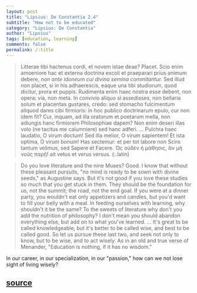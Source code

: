 ```yaml
---
layout: post
title: "Lipsius: De Constantia 2.4"
subtitle: "How not to be educated"
category: "Lipsius: De Constantia"
author: "Lipsius"
tags: [education, learning]
comments: false
permalink: /:title
---
```


> Litterae tibi hactenus cordi, et novem istae deae? Placet. Scio enim amoeniore hac et externa doctrina excoli et praeparari prius animum debere, *non ante idoneum cui divina semina commitantur.* Sed illud non placet, si in his adhaerescis, eaque una tibi studiorum, quod dicitur, prora et puppis. Rudimenta enim haec nostra esse debent, non opera: via, non meta. In convivio aliquo si assedisses, non bellaria solum et placentas gustares, credo: sed stomacho fulcimentum aliquod dares cibi firmioris: in hoc publico doctrinarum epulo, cur non idem fit? Cur, inquam, ad illa oratorum et poetarum mella, non adiungis hanc firmiorem Philosophiae dapem? Non enim deseri illas volo (ne tacitus me calumniere) sed hanc adferi. ... Pulchra haec laudatio, O virum doctum! Sed illa melior, O virum sapientem! Et ista optima, O virum bonum! Has sectemur: et per tot labore non Scire tantum velimus, sed Sapere et Facere. Ὡς οὐδέν ἡ μάθησις, ἂν μὴ νοῦς παρῇ! ait vetus et verus versus.
{:.latin}

> Do you love literature and the nine Muses? Good. I know that without these pleasant pursuits, "no mind is ready to be sown with divine seeds," as Augustine says. But it's not good if you love these studies so much that you get stuck in them. They should be the foundation for us, not the summit; the road, not the end goal. If you were at a dinner party, you wouldn't eat only appetizers and candies, but you'd want to fill your belly with a meal. In feeding ourselves with learning, why shouldn't it be the same? To the sweets of literature why don't you add the nutrition of philosophy? I don't mean you should abandon everything else, but add on to what you've learned. ... It's great to be called knowledgeable, but it's better to be called wise, and best to be called good. So let us pursue these last two, and seek not only to know, but to be wise, and to act wisely. As in an old and true verse of Menander, "Education is nothing, if it has no wisdom."

In our career, in our specialization, in our "passion," how can we not lose sight of living wisely?

<h2 class="post-source"><a href="https://books.google.com/books?id=ZmpSAAAAcAAJ&pg=PA47#v=onepage&q&f=true"><i class="fas fa-book" aria-hidden="true"></i> source</a></h2>